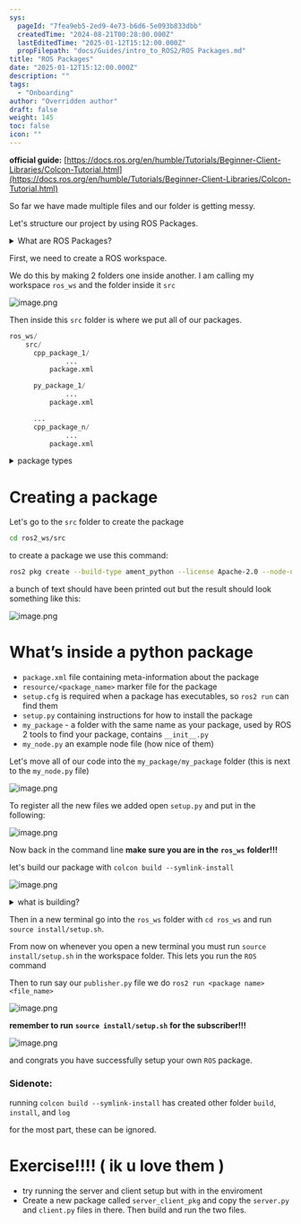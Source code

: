 ```yaml
---
sys:
  pageId: "7fea9eb5-2ed9-4e73-b6d6-5e093b833dbb"
  createdTime: "2024-08-21T00:28:00.000Z"
  lastEditedTime: "2025-01-12T15:12:00.000Z"
  propFilepath: "docs/Guides/intro_to_ROS2/ROS Packages.md"
title: "ROS Packages"
date: "2025-01-12T15:12:00.000Z"
description: ""
tags:
  - "Onboarding"
author: "Overridden author"
draft: false
weight: 145
toc: false
icon: ""
---
```


**official guide:** [https://docs.ros.org/en/humble/Tutorials/Beginner-Client-Libraries/Colcon-Tutorial.html](https://docs.ros.org/en/humble/Tutorials/Beginner-Client-Libraries/Colcon-Tutorial.html)

So far we have made multiple files and our folder is getting messy.

Let's structure our project by using ROS Packages.

<details>

<summary>What are ROS Packages?</summary>

ROS Packages are, as the name implies, packages of code that are highly sharable between ROS developers.

They consist of a folder, `package.xml` file, and source code

```python
      cpp_package_1/
		      ... imagine much code files here ..
          package.xml
```

</details>

First, we need to create a ROS workspace.

We do this by making 2 folders one inside another. I am calling my workspace `ros_ws` and the folder inside it `src`

![image.png](https://prod-files-secure.s3.us-west-2.amazonaws.com/d518164a-d88e-44d1-a4ee-3adb3bd8bce0/70706947-fd18-4537-a67b-e12946812d31/image.png?X-Amz-Algorithm=AWS4-HMAC-SHA256&X-Amz-Content-Sha256=UNSIGNED-PAYLOAD&X-Amz-Credential=ASIAZI2LB466W6UBXKCS%2F20250605%2Fus-west-2%2Fs3%2Faws4_request&X-Amz-Date=20250605T061336Z&X-Amz-Expires=3600&X-Amz-Security-Token=IQoJb3JpZ2luX2VjEGYaCXVzLXdlc3QtMiJGMEQCIASR6rLdA6%2FDu6CoIPFEi7wIxkRcXSFSBWVwban5aleyAiBLqPi8VItGtv%2BZUz0lEW6aO5Q%2F80InUSY90ASao3Vg%2FCr%2FAwg%2FEAAaDDYzNzQyMzE4MzgwNSIMdBFWol1uf3P9041qKtwDQAW6YAfIcP5%2F1NrqWjMiD7eETJE8o%2BtRgKrRLVYXgXlxnnklRfXVC5P81snNtMLjuTuk%2FaeCebrHvd7B7E1Zb9V6qCQ0KgQiSNNrlKxlNvMbJKSw%2FHtxIx7cXMh6Dt9CxrUVl6uMyiGv9tXozuIS7f2kqs%2BCqUXNIQfNwRPnQr%2FZTfSKmtgS70Vfmi1X7mjYmG3H1WQd1inKNrHJTNxEmwVmXlXLMbbNMaZpMDpaNhStkHr5BBg7Ftn5ddt12keVeL7fPDqqajfrSa1dXSQYB2ohVLcp2e%2BXsDitCN3BBdAWC%2FARaOfmoMIN9qaRmZqq0qZHECV24fuo1fBKr%2B1f%2FQrgwMSRZLGWnLFsLdapK5n%2BzVvP04kk0TiKZTL2ntGEUunvPi7Z18sY023HwLbpmS2em0Eg3CD%2F8NwBaMV3qQFle%2BZ9Q%2FWg8USnvihv1Oz33A9gwb3qwCwuzwRfxr0CZJyF6AxG7fEGfFAxek84AHnxnFEG%2BUrUUNykhRhcA7SRczsI7SrQdLKbT5CobJ9zhKVbETgnJs5ClHAYwWl9elWc6bboJrhJkBlnyuKjwerjYkVknTJnbS8pJgscswN7XucXwanPIkGfSQO10rj71F5iqPTY4%2FSDrWkdH5owzeWEwgY6pgHh3s5HlkvxAYFZa798Dwt05zG8hwia9onwPg712hcmjiXrtjlZ0ZneuhiV4MBrDXJIz9XNYWBuIIQ0veW%2BISGTtAEP2Y5UhArS6TOuGF3Y2PKFQpHbJkVxRyMJ2TmUZK4cWOWJXR7KQrAJHc9bL0JRh5rQdgossk%2BwEw5RoCr7%2FqXP7hP0L4qZP3x7b1jmcznAKqeLZfsmEymsCbLNZBEWsthRh4XF&X-Amz-Signature=e3986ce11eefc0c557eb7815e21b561d21980e384fba198024047ae7edd20fe3&X-Amz-SignedHeaders=host&x-id=GetObject)

Then inside this `src` folder is where we put all of our packages.

```python
ros_ws/
    src/
      cpp_package_1/
		      ...
          package.xml

      py_package_1/
		      ...
          package.xml

      ...
      cpp_package_n/
		      ...
          package.xml

```

<details>

<summary>package types</summary>

packages can be either `C++` or python.

the intern file structure is different for each but for this guide we will stick to creating python packages

</details>

# Creating a package

Let's go to the `src` folder to create the package

```bash
cd ros2_ws/src
```

to create a package we use this command:

```bash
ros2 pkg create --build-type ament_python --license Apache-2.0 --node-name my_node my_package
```

a bunch of text should have been printed out but the result should look something like this:

![image.png](https://prod-files-secure.s3.us-west-2.amazonaws.com/d518164a-d88e-44d1-a4ee-3adb3bd8bce0/e6cf1e3f-8512-4a3e-b131-079f800bf3e8/image.png?X-Amz-Algorithm=AWS4-HMAC-SHA256&X-Amz-Content-Sha256=UNSIGNED-PAYLOAD&X-Amz-Credential=ASIAZI2LB466W6UBXKCS%2F20250605%2Fus-west-2%2Fs3%2Faws4_request&X-Amz-Date=20250605T061336Z&X-Amz-Expires=3600&X-Amz-Security-Token=IQoJb3JpZ2luX2VjEGYaCXVzLXdlc3QtMiJGMEQCIASR6rLdA6%2FDu6CoIPFEi7wIxkRcXSFSBWVwban5aleyAiBLqPi8VItGtv%2BZUz0lEW6aO5Q%2F80InUSY90ASao3Vg%2FCr%2FAwg%2FEAAaDDYzNzQyMzE4MzgwNSIMdBFWol1uf3P9041qKtwDQAW6YAfIcP5%2F1NrqWjMiD7eETJE8o%2BtRgKrRLVYXgXlxnnklRfXVC5P81snNtMLjuTuk%2FaeCebrHvd7B7E1Zb9V6qCQ0KgQiSNNrlKxlNvMbJKSw%2FHtxIx7cXMh6Dt9CxrUVl6uMyiGv9tXozuIS7f2kqs%2BCqUXNIQfNwRPnQr%2FZTfSKmtgS70Vfmi1X7mjYmG3H1WQd1inKNrHJTNxEmwVmXlXLMbbNMaZpMDpaNhStkHr5BBg7Ftn5ddt12keVeL7fPDqqajfrSa1dXSQYB2ohVLcp2e%2BXsDitCN3BBdAWC%2FARaOfmoMIN9qaRmZqq0qZHECV24fuo1fBKr%2B1f%2FQrgwMSRZLGWnLFsLdapK5n%2BzVvP04kk0TiKZTL2ntGEUunvPi7Z18sY023HwLbpmS2em0Eg3CD%2F8NwBaMV3qQFle%2BZ9Q%2FWg8USnvihv1Oz33A9gwb3qwCwuzwRfxr0CZJyF6AxG7fEGfFAxek84AHnxnFEG%2BUrUUNykhRhcA7SRczsI7SrQdLKbT5CobJ9zhKVbETgnJs5ClHAYwWl9elWc6bboJrhJkBlnyuKjwerjYkVknTJnbS8pJgscswN7XucXwanPIkGfSQO10rj71F5iqPTY4%2FSDrWkdH5owzeWEwgY6pgHh3s5HlkvxAYFZa798Dwt05zG8hwia9onwPg712hcmjiXrtjlZ0ZneuhiV4MBrDXJIz9XNYWBuIIQ0veW%2BISGTtAEP2Y5UhArS6TOuGF3Y2PKFQpHbJkVxRyMJ2TmUZK4cWOWJXR7KQrAJHc9bL0JRh5rQdgossk%2BwEw5RoCr7%2FqXP7hP0L4qZP3x7b1jmcznAKqeLZfsmEymsCbLNZBEWsthRh4XF&X-Amz-Signature=2eb4b91b4679ada3436d59473074a9144873fcb487a5e7d9e6b269db35aa398b&X-Amz-SignedHeaders=host&x-id=GetObject)

# What’s inside a python package

- `package.xml` file containing meta-information about the package
- `resource/<package_name>` marker file for the package
- `setup.cfg` is required when a package has executables, so `ros2 run` can find them
- `setup.py` containing instructions for how to install the package
- `my_package` - a folder with the same name as your package, used by ROS 2 tools to find your package, contains `__init__.py`
- `my_node.py` an example node file (how nice of them)

Let's move all of our code into the `my_package/my_package` folder (this is next to the `my_node.py` file)

![image.png](https://prod-files-secure.s3.us-west-2.amazonaws.com/d518164a-d88e-44d1-a4ee-3adb3bd8bce0/9ce58f11-0da9-4d3e-b86d-506a9685d378/image.png?X-Amz-Algorithm=AWS4-HMAC-SHA256&X-Amz-Content-Sha256=UNSIGNED-PAYLOAD&X-Amz-Credential=ASIAZI2LB466W6UBXKCS%2F20250605%2Fus-west-2%2Fs3%2Faws4_request&X-Amz-Date=20250605T061336Z&X-Amz-Expires=3600&X-Amz-Security-Token=IQoJb3JpZ2luX2VjEGYaCXVzLXdlc3QtMiJGMEQCIASR6rLdA6%2FDu6CoIPFEi7wIxkRcXSFSBWVwban5aleyAiBLqPi8VItGtv%2BZUz0lEW6aO5Q%2F80InUSY90ASao3Vg%2FCr%2FAwg%2FEAAaDDYzNzQyMzE4MzgwNSIMdBFWol1uf3P9041qKtwDQAW6YAfIcP5%2F1NrqWjMiD7eETJE8o%2BtRgKrRLVYXgXlxnnklRfXVC5P81snNtMLjuTuk%2FaeCebrHvd7B7E1Zb9V6qCQ0KgQiSNNrlKxlNvMbJKSw%2FHtxIx7cXMh6Dt9CxrUVl6uMyiGv9tXozuIS7f2kqs%2BCqUXNIQfNwRPnQr%2FZTfSKmtgS70Vfmi1X7mjYmG3H1WQd1inKNrHJTNxEmwVmXlXLMbbNMaZpMDpaNhStkHr5BBg7Ftn5ddt12keVeL7fPDqqajfrSa1dXSQYB2ohVLcp2e%2BXsDitCN3BBdAWC%2FARaOfmoMIN9qaRmZqq0qZHECV24fuo1fBKr%2B1f%2FQrgwMSRZLGWnLFsLdapK5n%2BzVvP04kk0TiKZTL2ntGEUunvPi7Z18sY023HwLbpmS2em0Eg3CD%2F8NwBaMV3qQFle%2BZ9Q%2FWg8USnvihv1Oz33A9gwb3qwCwuzwRfxr0CZJyF6AxG7fEGfFAxek84AHnxnFEG%2BUrUUNykhRhcA7SRczsI7SrQdLKbT5CobJ9zhKVbETgnJs5ClHAYwWl9elWc6bboJrhJkBlnyuKjwerjYkVknTJnbS8pJgscswN7XucXwanPIkGfSQO10rj71F5iqPTY4%2FSDrWkdH5owzeWEwgY6pgHh3s5HlkvxAYFZa798Dwt05zG8hwia9onwPg712hcmjiXrtjlZ0ZneuhiV4MBrDXJIz9XNYWBuIIQ0veW%2BISGTtAEP2Y5UhArS6TOuGF3Y2PKFQpHbJkVxRyMJ2TmUZK4cWOWJXR7KQrAJHc9bL0JRh5rQdgossk%2BwEw5RoCr7%2FqXP7hP0L4qZP3x7b1jmcznAKqeLZfsmEymsCbLNZBEWsthRh4XF&X-Amz-Signature=43c3864271d141605b5b7174fa5839dd55deafc525afc5e7588256d9a87a663f&X-Amz-SignedHeaders=host&x-id=GetObject)

To register all the new files we added open `setup.py` and put in the following:

![image.png](https://prod-files-secure.s3.us-west-2.amazonaws.com/d518164a-d88e-44d1-a4ee-3adb3bd8bce0/1cd7c262-4cae-4496-9d75-c178537d24a2/image.png?X-Amz-Algorithm=AWS4-HMAC-SHA256&X-Amz-Content-Sha256=UNSIGNED-PAYLOAD&X-Amz-Credential=ASIAZI2LB466W6UBXKCS%2F20250605%2Fus-west-2%2Fs3%2Faws4_request&X-Amz-Date=20250605T061336Z&X-Amz-Expires=3600&X-Amz-Security-Token=IQoJb3JpZ2luX2VjEGYaCXVzLXdlc3QtMiJGMEQCIASR6rLdA6%2FDu6CoIPFEi7wIxkRcXSFSBWVwban5aleyAiBLqPi8VItGtv%2BZUz0lEW6aO5Q%2F80InUSY90ASao3Vg%2FCr%2FAwg%2FEAAaDDYzNzQyMzE4MzgwNSIMdBFWol1uf3P9041qKtwDQAW6YAfIcP5%2F1NrqWjMiD7eETJE8o%2BtRgKrRLVYXgXlxnnklRfXVC5P81snNtMLjuTuk%2FaeCebrHvd7B7E1Zb9V6qCQ0KgQiSNNrlKxlNvMbJKSw%2FHtxIx7cXMh6Dt9CxrUVl6uMyiGv9tXozuIS7f2kqs%2BCqUXNIQfNwRPnQr%2FZTfSKmtgS70Vfmi1X7mjYmG3H1WQd1inKNrHJTNxEmwVmXlXLMbbNMaZpMDpaNhStkHr5BBg7Ftn5ddt12keVeL7fPDqqajfrSa1dXSQYB2ohVLcp2e%2BXsDitCN3BBdAWC%2FARaOfmoMIN9qaRmZqq0qZHECV24fuo1fBKr%2B1f%2FQrgwMSRZLGWnLFsLdapK5n%2BzVvP04kk0TiKZTL2ntGEUunvPi7Z18sY023HwLbpmS2em0Eg3CD%2F8NwBaMV3qQFle%2BZ9Q%2FWg8USnvihv1Oz33A9gwb3qwCwuzwRfxr0CZJyF6AxG7fEGfFAxek84AHnxnFEG%2BUrUUNykhRhcA7SRczsI7SrQdLKbT5CobJ9zhKVbETgnJs5ClHAYwWl9elWc6bboJrhJkBlnyuKjwerjYkVknTJnbS8pJgscswN7XucXwanPIkGfSQO10rj71F5iqPTY4%2FSDrWkdH5owzeWEwgY6pgHh3s5HlkvxAYFZa798Dwt05zG8hwia9onwPg712hcmjiXrtjlZ0ZneuhiV4MBrDXJIz9XNYWBuIIQ0veW%2BISGTtAEP2Y5UhArS6TOuGF3Y2PKFQpHbJkVxRyMJ2TmUZK4cWOWJXR7KQrAJHc9bL0JRh5rQdgossk%2BwEw5RoCr7%2FqXP7hP0L4qZP3x7b1jmcznAKqeLZfsmEymsCbLNZBEWsthRh4XF&X-Amz-Signature=b2d829a7fab282ae3e0424d7852d549bdfde10354e2ad966c43ebb0080d6b38a&X-Amz-SignedHeaders=host&x-id=GetObject)

Now back in the command line **make sure you are in the** **`ros_ws`** **folder!!!**

let's build our package with `colcon build --symlink-install`

![image.png](https://prod-files-secure.s3.us-west-2.amazonaws.com/d518164a-d88e-44d1-a4ee-3adb3bd8bce0/2f2a0d27-b173-48fd-b189-5f5c0ce65619/image.png?X-Amz-Algorithm=AWS4-HMAC-SHA256&X-Amz-Content-Sha256=UNSIGNED-PAYLOAD&X-Amz-Credential=ASIAZI2LB466W6UBXKCS%2F20250605%2Fus-west-2%2Fs3%2Faws4_request&X-Amz-Date=20250605T061336Z&X-Amz-Expires=3600&X-Amz-Security-Token=IQoJb3JpZ2luX2VjEGYaCXVzLXdlc3QtMiJGMEQCIASR6rLdA6%2FDu6CoIPFEi7wIxkRcXSFSBWVwban5aleyAiBLqPi8VItGtv%2BZUz0lEW6aO5Q%2F80InUSY90ASao3Vg%2FCr%2FAwg%2FEAAaDDYzNzQyMzE4MzgwNSIMdBFWol1uf3P9041qKtwDQAW6YAfIcP5%2F1NrqWjMiD7eETJE8o%2BtRgKrRLVYXgXlxnnklRfXVC5P81snNtMLjuTuk%2FaeCebrHvd7B7E1Zb9V6qCQ0KgQiSNNrlKxlNvMbJKSw%2FHtxIx7cXMh6Dt9CxrUVl6uMyiGv9tXozuIS7f2kqs%2BCqUXNIQfNwRPnQr%2FZTfSKmtgS70Vfmi1X7mjYmG3H1WQd1inKNrHJTNxEmwVmXlXLMbbNMaZpMDpaNhStkHr5BBg7Ftn5ddt12keVeL7fPDqqajfrSa1dXSQYB2ohVLcp2e%2BXsDitCN3BBdAWC%2FARaOfmoMIN9qaRmZqq0qZHECV24fuo1fBKr%2B1f%2FQrgwMSRZLGWnLFsLdapK5n%2BzVvP04kk0TiKZTL2ntGEUunvPi7Z18sY023HwLbpmS2em0Eg3CD%2F8NwBaMV3qQFle%2BZ9Q%2FWg8USnvihv1Oz33A9gwb3qwCwuzwRfxr0CZJyF6AxG7fEGfFAxek84AHnxnFEG%2BUrUUNykhRhcA7SRczsI7SrQdLKbT5CobJ9zhKVbETgnJs5ClHAYwWl9elWc6bboJrhJkBlnyuKjwerjYkVknTJnbS8pJgscswN7XucXwanPIkGfSQO10rj71F5iqPTY4%2FSDrWkdH5owzeWEwgY6pgHh3s5HlkvxAYFZa798Dwt05zG8hwia9onwPg712hcmjiXrtjlZ0ZneuhiV4MBrDXJIz9XNYWBuIIQ0veW%2BISGTtAEP2Y5UhArS6TOuGF3Y2PKFQpHbJkVxRyMJ2TmUZK4cWOWJXR7KQrAJHc9bL0JRh5rQdgossk%2BwEw5RoCr7%2FqXP7hP0L4qZP3x7b1jmcznAKqeLZfsmEymsCbLNZBEWsthRh4XF&X-Amz-Signature=57da68c30c7ff777df27ee03b07d2023d0edd439e2414b97cdbbeca119ccda44&X-Amz-SignedHeaders=host&x-id=GetObject)

<details>

<summary>what is building?</summary>

if you are a CS major at Rose-Hulman you will learn the answer to this in CSSE132

but TLDR; is it combines all the code files into one program that can be run easily 

</details>

Then in a new terminal go into the `ros_ws` folder with `cd ros_ws` and run `source install/setup.sh`. 

From now on whenever you open a new terminal you must run `source install/setup.sh` in the workspace folder. This lets you run the `ROS` command

Then to run say our `publisher.py` file we do `ros2 run <package name> <file_name>`

![image.png](https://prod-files-secure.s3.us-west-2.amazonaws.com/d518164a-d88e-44d1-a4ee-3adb3bd8bce0/4f4b1219-3a44-4632-aa0a-ce3471699f59/image.png?X-Amz-Algorithm=AWS4-HMAC-SHA256&X-Amz-Content-Sha256=UNSIGNED-PAYLOAD&X-Amz-Credential=ASIAZI2LB466W6UBXKCS%2F20250605%2Fus-west-2%2Fs3%2Faws4_request&X-Amz-Date=20250605T061336Z&X-Amz-Expires=3600&X-Amz-Security-Token=IQoJb3JpZ2luX2VjEGYaCXVzLXdlc3QtMiJGMEQCIASR6rLdA6%2FDu6CoIPFEi7wIxkRcXSFSBWVwban5aleyAiBLqPi8VItGtv%2BZUz0lEW6aO5Q%2F80InUSY90ASao3Vg%2FCr%2FAwg%2FEAAaDDYzNzQyMzE4MzgwNSIMdBFWol1uf3P9041qKtwDQAW6YAfIcP5%2F1NrqWjMiD7eETJE8o%2BtRgKrRLVYXgXlxnnklRfXVC5P81snNtMLjuTuk%2FaeCebrHvd7B7E1Zb9V6qCQ0KgQiSNNrlKxlNvMbJKSw%2FHtxIx7cXMh6Dt9CxrUVl6uMyiGv9tXozuIS7f2kqs%2BCqUXNIQfNwRPnQr%2FZTfSKmtgS70Vfmi1X7mjYmG3H1WQd1inKNrHJTNxEmwVmXlXLMbbNMaZpMDpaNhStkHr5BBg7Ftn5ddt12keVeL7fPDqqajfrSa1dXSQYB2ohVLcp2e%2BXsDitCN3BBdAWC%2FARaOfmoMIN9qaRmZqq0qZHECV24fuo1fBKr%2B1f%2FQrgwMSRZLGWnLFsLdapK5n%2BzVvP04kk0TiKZTL2ntGEUunvPi7Z18sY023HwLbpmS2em0Eg3CD%2F8NwBaMV3qQFle%2BZ9Q%2FWg8USnvihv1Oz33A9gwb3qwCwuzwRfxr0CZJyF6AxG7fEGfFAxek84AHnxnFEG%2BUrUUNykhRhcA7SRczsI7SrQdLKbT5CobJ9zhKVbETgnJs5ClHAYwWl9elWc6bboJrhJkBlnyuKjwerjYkVknTJnbS8pJgscswN7XucXwanPIkGfSQO10rj71F5iqPTY4%2FSDrWkdH5owzeWEwgY6pgHh3s5HlkvxAYFZa798Dwt05zG8hwia9onwPg712hcmjiXrtjlZ0ZneuhiV4MBrDXJIz9XNYWBuIIQ0veW%2BISGTtAEP2Y5UhArS6TOuGF3Y2PKFQpHbJkVxRyMJ2TmUZK4cWOWJXR7KQrAJHc9bL0JRh5rQdgossk%2BwEw5RoCr7%2FqXP7hP0L4qZP3x7b1jmcznAKqeLZfsmEymsCbLNZBEWsthRh4XF&X-Amz-Signature=54188e880c967e9c4bde8e725e18c96e4d94ee882c6491bed1188eab53c52eaf&X-Amz-SignedHeaders=host&x-id=GetObject)

**remember to run** **`source install/setup.sh`** **for the subscriber!!!**

![image.png](https://prod-files-secure.s3.us-west-2.amazonaws.com/d518164a-d88e-44d1-a4ee-3adb3bd8bce0/02121119-dad4-49ec-8356-c956108b4243/image.png?X-Amz-Algorithm=AWS4-HMAC-SHA256&X-Amz-Content-Sha256=UNSIGNED-PAYLOAD&X-Amz-Credential=ASIAZI2LB466W6UBXKCS%2F20250605%2Fus-west-2%2Fs3%2Faws4_request&X-Amz-Date=20250605T061336Z&X-Amz-Expires=3600&X-Amz-Security-Token=IQoJb3JpZ2luX2VjEGYaCXVzLXdlc3QtMiJGMEQCIASR6rLdA6%2FDu6CoIPFEi7wIxkRcXSFSBWVwban5aleyAiBLqPi8VItGtv%2BZUz0lEW6aO5Q%2F80InUSY90ASao3Vg%2FCr%2FAwg%2FEAAaDDYzNzQyMzE4MzgwNSIMdBFWol1uf3P9041qKtwDQAW6YAfIcP5%2F1NrqWjMiD7eETJE8o%2BtRgKrRLVYXgXlxnnklRfXVC5P81snNtMLjuTuk%2FaeCebrHvd7B7E1Zb9V6qCQ0KgQiSNNrlKxlNvMbJKSw%2FHtxIx7cXMh6Dt9CxrUVl6uMyiGv9tXozuIS7f2kqs%2BCqUXNIQfNwRPnQr%2FZTfSKmtgS70Vfmi1X7mjYmG3H1WQd1inKNrHJTNxEmwVmXlXLMbbNMaZpMDpaNhStkHr5BBg7Ftn5ddt12keVeL7fPDqqajfrSa1dXSQYB2ohVLcp2e%2BXsDitCN3BBdAWC%2FARaOfmoMIN9qaRmZqq0qZHECV24fuo1fBKr%2B1f%2FQrgwMSRZLGWnLFsLdapK5n%2BzVvP04kk0TiKZTL2ntGEUunvPi7Z18sY023HwLbpmS2em0Eg3CD%2F8NwBaMV3qQFle%2BZ9Q%2FWg8USnvihv1Oz33A9gwb3qwCwuzwRfxr0CZJyF6AxG7fEGfFAxek84AHnxnFEG%2BUrUUNykhRhcA7SRczsI7SrQdLKbT5CobJ9zhKVbETgnJs5ClHAYwWl9elWc6bboJrhJkBlnyuKjwerjYkVknTJnbS8pJgscswN7XucXwanPIkGfSQO10rj71F5iqPTY4%2FSDrWkdH5owzeWEwgY6pgHh3s5HlkvxAYFZa798Dwt05zG8hwia9onwPg712hcmjiXrtjlZ0ZneuhiV4MBrDXJIz9XNYWBuIIQ0veW%2BISGTtAEP2Y5UhArS6TOuGF3Y2PKFQpHbJkVxRyMJ2TmUZK4cWOWJXR7KQrAJHc9bL0JRh5rQdgossk%2BwEw5RoCr7%2FqXP7hP0L4qZP3x7b1jmcznAKqeLZfsmEymsCbLNZBEWsthRh4XF&X-Amz-Signature=7c171b15fbce72b662ff3c0595d1fdb257cd3c42bdafe54506ef85b1f54ad84d&X-Amz-SignedHeaders=host&x-id=GetObject)

and congrats you have successfully setup your own `ROS` package.

### Sidenote:

running `colcon build --symlink-install` has created other folder `build`, `install`, and `log`

for the most part, these can be ignored.

# Exercise!!!! ( ik u love them )

- try running the server and client setup but with in the enviroment
- Create a new package called `server_client_pkg` and copy the `server.py` and `client.py` files in there. Then build and run the two files.
